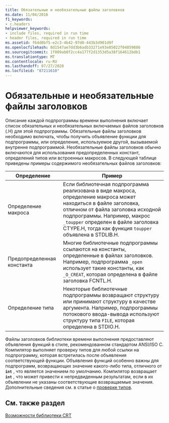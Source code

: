 ```yaml
---
title: Обязательные и необязательные файлы заголовков
ms.date: 11/04/2016
f1_keywords:
- c.headers
helpviewer_keywords:
- include files, required in run time
- header files, required in run time
ms.assetid: f64d0bf5-e2c3-4b42-97d0-443b3d901d9f
ms.openlocfilehash: 8d1547ae7dd3b6adb33271e93e85022f04859886
ms.sourcegitcommit: 1f009ab0f2cc4a177f2d1353d5a38f164612bdb1
ms.translationtype: MT
ms.contentlocale: ru-RU
ms.lasthandoff: 07/27/2020
ms.locfileid: "87211610"
---
```

# <a name="required-and-optional-header-files"></a>Обязательные и необязательные файлы заголовков

Описание каждой подпрограммы времени выполнения включает список обязательных и необязательных включаемых файлов заголовков (.H) для этой подпрограммы. Обязательные файлы заголовков необходимо включать, чтобы получить объявление функции для подпрограммы, или определение, используемое другой, вызываемой внутренне подпрограммой. Необязательные файлы заголовков обычно включаются для использования предопределенных констант, определений типов или встроенных макросов. В следующей таблице приведены примеры содержимого необязательных файлов заголовков:

|Определение|Пример|
|----------------|-------------|
|Определение макроса|Если библиотечная подпрограмма реализована в виде макроса, определение макроса может находиться в файле заголовка, отличном от файла заголовка исходной подпрограммы. Например, макрос `_toupper` определен в файле заголовка CTYPE.H, тогда как функция `toupper` объявлена в STDLIB.H.|
|Предопределенная константа|Многие библиотечные подпрограммы ссылаются на константы, определенные в файлах заголовков. Например, подпрограмма `_open` использует такие константы, как `_O_CREAT`, которая определена в файле заголовка FCNTL.H.|
|Определение типа|Некоторые библиотечные подпрограммы возвращают структуру или принимают структуру в качестве аргумента. Например, подпрограммы потокового ввода-вывода используют структуру типа `FILE`, которая определена в STDIO.H.|

Файлы заголовков библиотеки времени выполнения предоставляют объявления функций в стиле, рекомендованном стандартом ANSI/ISO С. Компилятор выполняет проверку типов для любой ссылки на подпрограмму, которая встретилась после объявления соответствующей функции. Объявления функций особенно важны для подпрограмм, возвращающих значение какого-либо типа, отличного от **`int`** , что является значением по умолчанию. Компилятор возвращает **`int`** , что может привести к непредвиденным результатам, если в их объявлении не указаны соответствующие возвращаемые значения. Дополнительные сведения см. в статье о [проверке типов](../c-runtime-library/type-checking-crt.md).

## <a name="see-also"></a>См. также раздел

[Возможности библиотеки CRT](../c-runtime-library/crt-library-features.md)
